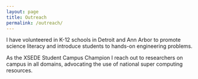 ```yaml
---
layout: page
title: Outreach
permalink: /outreach/
---
```


I have volunteered in K-12 schools in Detroit and Ann Arbor to promote science literacy and introduce students to hands-on engineering problems.

As the XSEDE Student Campus Champion I reach out to researchers on campus in all domains, advocating the use of national super computing resources.
